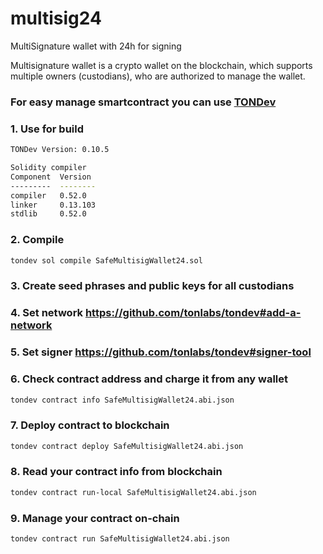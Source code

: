 # multisig24
MultiSignature wallet with 24h for signing

Multisignature wallet is a crypto wallet on the blockchain, which supports multiple owners (custodians), who are authorized to manage the wallet.

### For easy manage smartcontract you can use [TONDev](https://github.com/tonlabs/tondev#tondev)

### 1. Use for build
```bash
TONDev Version: 0.10.5

Solidity compiler 
Component  Version   
---------  --------  
compiler   0.52.0    
linker     0.13.103  
stdlib     0.52.0  
```
### 2. Compile
```bash
tondev sol compile SafeMultisigWallet24.sol
```
### 3. Create seed phrases and public keys for all custodians

### 4. Set network https://github.com/tonlabs/tondev#add-a-network

### 5. Set signer https://github.com/tonlabs/tondev#signer-tool

### 6. Check contract address and charge it from any wallet
```bash
tondev contract info SafeMultisigWallet24.abi.json
```
### 7. Deploy contract to blockchain
```bash
tondev contract deploy SafeMultisigWallet24.abi.json
```
### 8. Read your contract info from blockchain
```bash
tondev contract run-local SafeMultisigWallet24.abi.json
```
### 9. Manage your contract on-chain
```bash
tondev contract run SafeMultisigWallet24.abi.json
```




